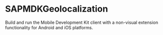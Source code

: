 # SAPMDKGeolocalization
Build and run the Mobile Development Kit client with a non-visual extension functionality for Android and iOS platforms.
